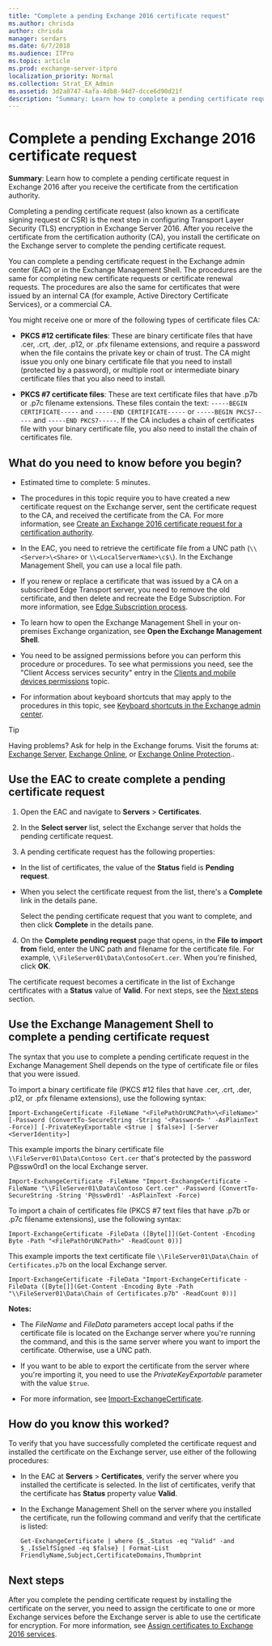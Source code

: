 ```yaml
---
title: "Complete a pending Exchange 2016 certificate request"
ms.author: chrisda
author: chrisda
manager: serdars
ms.date: 6/7/2018
ms.audience: ITPro
ms.topic: article
ms.prod: exchange-server-itpro
localization_priority: Normal
ms.collection: Strat_EX_Admin
ms.assetid: 3d2a8747-4afa-4db8-94d7-dcce6d90d21f
description: "Summary: Learn how to complete a pending certificate request in Exchange 2016 after you receive the certificate from the certification authority."
---
```


# Complete a pending Exchange 2016 certificate request

 **Summary**: Learn how to complete a pending certificate request in Exchange 2016 after you receive the certificate from the certification authority.
  
Completing a pending certificate request (also known as a certificate signing request or CSR) is the next step in configuring Transport Layer Security (TLS) encryption in Exchange Server 2016. After you receive the certificate from the certification authority (CA), you install the certificate on the Exchange server to complete the pending certificate request.
  
You can complete a pending certificate request in the Exchange admin center (EAC) or in the Exchange Management Shell. The procedures are the same for completing new certificate requests or certificate renewal requests. The procedures are also the same for certificates that were issued by an internal CA (for example, Active Directory Certificate Services), or a commercial CA.
  
You might receive one or more of the following types of certificate files CA:
  
- **PKCS #12 certificate files**: These are binary certificate files that have .cer, .crt, .der, .p12, or .pfx filename extensions, and require a password when the file contains the private key or chain of trust. The CA might issue you only one binary certificate file that you need to install (protected by a password), or multiple root or intermediate binary certificate files that you also need to install.
    
- **PKCS #7 certificate files**: These are text certificate files that have .p7b or .p7c filename extensions. These files contain the text: `-----BEGIN CERTIFICATE-----` and `-----END CERTIFICATE-----` or `-----BEGIN PKCS7-----` and `-----END PKCS7-----`. If the CA includes a chain of certificates file with your binary certificate file, you also need to install the chain of certificates file.
    
## What do you need to know before you begin?

- Estimated time to complete: 5 minutes.
    
- The procedures in this topic require you to have created a new certificate request on the Exchange server, sent the certificate request to the CA, and received the certificate from the CA. For more information, see [Create an Exchange 2016 certificate request for a certification authority](create-ca-certificate-requests.md).
    
- In the EAC, you need to retrieve the certificate file from a UNC path (`\\<Server>\<Share>` or `\\<LocalServerName>\c$\`). In the Exchange Management Shell, you can use a local file path.
    
- If you renew or replace a certificate that was issued by a CA on a subscribed Edge Transport server, you need to remove the old certificate, and then delete and recreate the Edge Subscription. For more information, see [Edge Subscription process](../../architecture/edge-transport-servers/edge-subscriptions.md#Process).
    
- To learn how to open the Exchange Management Shell in your on-premises Exchange organization, see **Open the Exchange Management Shell**.
    
- You need to be assigned permissions before you can perform this procedure or procedures. To see what permissions you need, see the "Client Access services security" entry in the [Clients and mobile devices permissions](../../permissions/feature-permissions/client-and-mobile-device-permissions.md) topic.
    
- For information about keyboard shortcuts that may apply to the procedures in this topic, see [Keyboard shortcuts in the Exchange admin center](../../about-documentation/exchange-admin-center-keyboard-shortcuts.md).
    
> [!TIP]
> Having problems? Ask for help in the Exchange forums. Visit the forums at: [Exchange Server](https://go.microsoft.com/fwlink/p/?linkId=60612), [Exchange Online](https://go.microsoft.com/fwlink/p/?linkId=267542), or [Exchange Online Protection](https://go.microsoft.com/fwlink/p/?linkId=285351)..
  
## Use the EAC to create complete a pending certificate request

1. Open the EAC and navigate to **Servers** \> **Certificates**.
    
2. In the **Select server** list, select the Exchange server that holds the pending certificate request.
    
3. A pending certificate request has the following properties:
    
  - In the list of certificates, the value of the **Status** field is **Pending request**.
    
  - When you select the certificate request from the list, there's a **Complete** link in the details pane.
    
    Select the pending certificate request that you want to complete, and then click **Complete** in the details pane.
    
4. On the **Complete pending request** page that opens, in the **File to import from** field, enter the UNC path and filename for the certificate file. For example, `\\FileServer01\Data\ContosoCert.cer`. When you're finished, click **OK**.
    
The certificate request becomes a certificate in the list of Exchange certificates with a **Status** value of **Valid**. For next steps, see the [Next steps](create-ca-certificate-requests.md#NextSteps) section.
  
## Use the Exchange Management Shell to complete a pending certificate request

The syntax that you use to complete a pending certificate request in the Exchange Management Shell depends on the type of certificate file or files that you were issued.
  
To import a binary certificate file (PKCS #12 files that have .cer, .crt, .der, .p12, or .pfx filename extensions), use the following syntax:
  
```
Import-ExchangeCertificate -FileName "<FilePathOrUNCPath>\<FileName>" [-Password (ConvertTo-SecureString -String '<Password> ' -AsPlainText -Force)] [-PrivateKeyExportable <$true | $false>] [-Server <ServerIdentity>]
```

This example imports the binary certificate file `\\FileServer01\Data\Contoso Cert.cer` that's protected by the password P@ssw0rd1 on the local Exchange server.
  
```
Import-ExchangeCertificate -FileName "Import-ExchangeCertificate -FileName "\\FileServer01\Data\Contoso Cert.cer" -Password (ConvertTo-SecureString -String 'P@ssw0rd1' -AsPlainText -Force)
```

To import a chain of certificates file (PKCS #7 text files that have .p7b or .p7c filename extensions), use the following syntax:
  
```
Import-ExchangeCertificate -FileData ([Byte[]](Get-Content -Encoding Byte -Path "<FilePathOrUNCPath>" -ReadCount 0))]
```

This example imports the text certificate file `\\FileServer01\Data\Chain of Certificates.p7b` on the local Exchange server.
  
```
Import-ExchangeCertificate -FileData "Import-ExchangeCertificate -FileData ([Byte[]](Get-Content -Encoding Byte -Path "\\FileServer01\Data\Chain of Certificates.p7b" -ReadCount 0))]
```

 **Notes:**
  
- The _FileName_ and _FileData_ parameters accept local paths if the certificate file is located on the Exchange server where you're running the command, and this is the same server where you want to import the certificate. Otherwise, use a UNC path.
    
- If you want to be able to export the certificate from the server where you're importing it, you need to use the _PrivateKeyExportable_ parameter with the value `$true`.
    
- For more information, see [Import-ExchangeCertificate](http://technet.microsoft.com/library/c1a98e97-e58a-49c8-a44d-948b2fc07876.aspx).
    
## How do you know this worked?

To verify that you have successfully completed the certificate request and installed the certificate on the Exchange server, use either of the following procedures:
  
- In the EAC at **Servers** \> **Certificates**, verify the server where you installed the certificate is selected. In the list of certificates, verify that the certificate has **Status** property value **Valid**.
    
- In the Exchange Management Shell on the server where you installed the certificate, run the following command and verify that the certificate is listed:
    
  ```
  Get-ExchangeCertificate | where {$_.Status -eq "Valid" -and $_.IsSelfSigned -eq $false} | Format-List FriendlyName,Subject,CertificateDomains,Thumbprint
  ```

## Next steps
<a name="NextSteps"> </a>

After you complete the pending certificate request by installing the certificate on the server, you need to assign the certificate to one or more Exchange services before the Exchange server is able to use the certificate for encryption. For more information, see [Assign certificates to Exchange 2016 services](assign-certificates-to-services.md).
  

